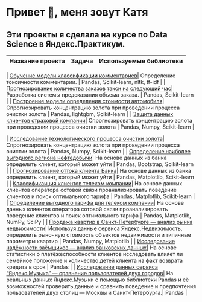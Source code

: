 # Привет 👋, меня зовут Катя

## Эти проекты я сделала на курсе по Data Science в Яндекс.Практикум.

| Название проекта| Задача| Используемые библиотеки |
| :------------: | :-------: |:----------------------:|

| [Обучение модели классификации комментариев](https://github.com/kattylavr/lavreniuk/tree/master)| Определение токсичности комментарии. | Pandas, Scikit-learn, nltk, tf-idf |
| [Прогнозирование количества заказов такси на следующий час](https://github.com/kattylavr/lavreniuk/tree/master)| Разработка системы предсказания объема заказа. | Pandas, Scikit-learn |
| [Построение модели определения стоимости автомобиля](https://github.com/kattylavr/lavreniuk/tree/master)| Спрогнозировать концентрацию золота при проведении процесса очистки золота | Pandas, lightgbm, Scikit-learn |
| [Защита данных клиентов страховой компании](https://github.com/kattylavr/lavreniuk/tree/master)| Спрогнозировать концентрацию золота при проведении процесса очистки золота | Pandas, Numpy, Scikit-learn |

| [Исследование технологического процесса очистки золота](https://github.com/kattylavr/lavreniuk/tree/master/gold_recovery_model)| Спрогнозировать концентрацию золота при проведении процесса очистки золота | Pandas, Numpy, Scikit-learn |
| [Определение наиболее выгодного региона нефтедобычи](https://github.com/kattylavr/lavreniuk/tree/master/oil_well_selection)| На основе данных из банка определить клиент, который может уйти | Pandas, Bootstrap, Scikit-learn |
| [Прогнозирование оттока клиента Банка](https://github.com/kattylavr/lavreniuk/tree/master/bank_customer_outflow)| На основе данных из банка определить клиент, который может уйти | Pandas, Matplotlib, Scikit-learn |
| [Классификаиция клиентов телеком компании](https://github.com/kattylavr/lavreniuk/tree/master/telecom_tariffs_recommendation)| На основе данных клиентов оператора сотовой связи проанализировать поведение клиентов и поиск оптимального тарифа | Pandas, Matplotlib, Scikit-learn |
| [Определение выгодного тарифа для телеком компании](https://github.com/kattylavr/lavreniuk/tree/master/telecom_profitable_tariff)| На основе данных клиентов оператора сотовой связи проанализировать поведение клиентов и поиск оптимального тарифа | Pandas, Matplotlib, NumPy, SciPy |
| [Продажа квартир в Санкт-Петербурге — анализ рынка недвижимости](https://github.com/kattylavr/lavreniuk/tree/master/research_real_estate_sales)| Используя данные сервиса Яндекс.Недвижимость, определить рыночную стоимость объектов недвижимости и типичные параметры квартир | Pandas, Numpy, Matplotlib |
| [Исследование надёжности заёмщиков — анализ банковских данных](https://github.com/kattylavr/lavreniuk/tree/master/bank_credit_scoring)| На основе статистики о платёжеспособности клиентов исследовать влияет ли семейное положение и количество детей клиента на факт возврата кредита в срок | Pandas |
| [Исследование данных сервиса “Яндекс.Музыка” — сравнение пользователей двух городов](https://github.com/kattylavr/lavreniuk/tree/master/research_music_service_users_comparison)| На реальных данных Яндекс.Музыки c помощью библиотеки Pandas и её возможностей проверить данные и сравнить поведение и предпочтения пользователей двух столиц — Москвы и Санкт-Петербурга.| Pandas |